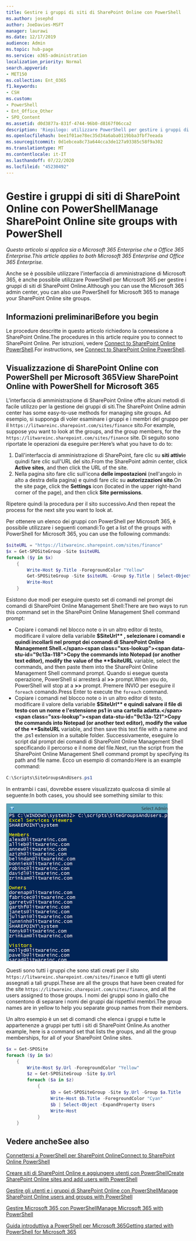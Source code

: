 ```yaml
---
title: Gestire i gruppi di siti di SharePoint Online con PowerShell
ms.author: josephd
author: JoeDavies-MSFT
manager: laurawi
ms.date: 12/17/2019
audience: Admin
ms.topic: hub-page
ms.service: o365-administration
localization_priority: Normal
search.appverid:
- MET150
ms.collection: Ent_O365
f1.keywords:
- CSH
ms.custom:
- PowerShell
- Ent_Office_Other
- SPO_Content
ms.assetid: d0d3877a-831f-4744-96b0-d8167f06cca2
description: 'Riepilogo: utilizzare PowerShell per gestire i gruppi di siti di SharePoint Online.'
ms.openlocfilehash: bee1f01ae78ec35d34a6aba0119bba3fbf7eeada
ms.sourcegitcommit: 0d1ebcea8c73a644cca3de127a93385c58f9a302
ms.translationtype: MT
ms.contentlocale: it-IT
ms.lasthandoff: 07/22/2020
ms.locfileid: "45230492"
---
```

# <a name="manage-sharepoint-online-site-groups-with-powershell"></a><span data-ttu-id="9c13a-103">Gestire i gruppi di siti di SharePoint Online con PowerShell</span><span class="sxs-lookup"><span data-stu-id="9c13a-103">Manage SharePoint Online site groups with PowerShell</span></span>

<span data-ttu-id="9c13a-104">*Questo articolo si applica sia a Microsoft 365 Enterprise che a Office 365 Enterprise.*</span><span class="sxs-lookup"><span data-stu-id="9c13a-104">*This article applies to both Microsoft 365 Enterprise and Office 365 Enterprise.*</span></span>

<span data-ttu-id="9c13a-105">Anche se è possibile utilizzare l'interfaccia di amministrazione di Microsoft 365, è anche possibile utilizzare PowerShell per Microsoft 365 per gestire i gruppi di siti di SharePoint Online.</span><span class="sxs-lookup"><span data-stu-id="9c13a-105">Although you can use the Microsoft 365 admin center, you can also use PowerShell for Microsoft 365 to manage your SharePoint Online site groups.</span></span>

## <a name="before-you-begin"></a><span data-ttu-id="9c13a-106">Informazioni preliminari</span><span class="sxs-lookup"><span data-stu-id="9c13a-106">Before you begin</span></span>

<span data-ttu-id="9c13a-107">Le procedure descritte in questo articolo richiedono la connessione a SharePoint Online.</span><span class="sxs-lookup"><span data-stu-id="9c13a-107">The procedures in this article require you to connect to SharePoint Online.</span></span> <span data-ttu-id="9c13a-108">Per istruzioni, vedere [Connect to SharePoint Online PowerShell](https://docs.microsoft.com/powershell/sharepoint/sharepoint-online/connect-sharepoint-online?view=sharepoint-ps).</span><span class="sxs-lookup"><span data-stu-id="9c13a-108">For instructions, see [Connect to SharePoint Online PowerShell](https://docs.microsoft.com/powershell/sharepoint/sharepoint-online/connect-sharepoint-online?view=sharepoint-ps).</span></span>

## <a name="view-sharepoint-online-with-powershell-for-microsoft-365"></a><span data-ttu-id="9c13a-109">Visualizzazione di SharePoint Online con PowerShell per Microsoft 365</span><span class="sxs-lookup"><span data-stu-id="9c13a-109">View SharePoint Online with PowerShell for Microsoft 365</span></span>

<span data-ttu-id="9c13a-110">L'interfaccia di amministrazione di SharePoint Online offre alcuni metodi di facile utilizzo per la gestione dei gruppi di siti.</span><span class="sxs-lookup"><span data-stu-id="9c13a-110">The SharePoint Online admin center has some easy-to-use methods for managing site groups.</span></span> <span data-ttu-id="9c13a-111">Ad esempio, si supponga di voler esaminare i gruppi e i membri del gruppo per il `https://litwareinc.sharepoint.com/sites/finance` sito.</span><span class="sxs-lookup"><span data-stu-id="9c13a-111">For example, suppose you want to look at the groups, and the group members, for the `https://litwareinc.sharepoint.com/sites/finance` site.</span></span> <span data-ttu-id="9c13a-112">Di seguito sono riportate le operazioni da eseguire per:</span><span class="sxs-lookup"><span data-stu-id="9c13a-112">Here’s what you have to do to:</span></span>

1. <span data-ttu-id="9c13a-113">Dall'interfaccia di amministrazione di SharePoint, fare clic su **siti attivi**e quindi fare clic sull'URL del sito.</span><span class="sxs-lookup"><span data-stu-id="9c13a-113">From the SharePoint admin center, click **Active sites**, and then click the URL of the site.</span></span>
2. <span data-ttu-id="9c13a-114">Nella pagina sito fare clic sull'icona **delle impostazioni** (nell'angolo in alto a destra della pagina) e quindi fare clic su **autorizzazioni sito**.</span><span class="sxs-lookup"><span data-stu-id="9c13a-114">On the site page, click the **Settings** icon (located in the upper right-hand corner of the page), and then click **Site permissions**.</span></span>

<span data-ttu-id="9c13a-115">Ripetere quindi la procedura per il sito successivo.</span><span class="sxs-lookup"><span data-stu-id="9c13a-115">And then repeat the process for the next site you want to look at.</span></span>

<span data-ttu-id="9c13a-116">Per ottenere un elenco dei gruppi con PowerShell per Microsoft 365, è possibile utilizzare i seguenti comandi:</span><span class="sxs-lookup"><span data-stu-id="9c13a-116">To get a list of the groups with PowerShell for Microsoft 365, you can use the following commands:</span></span>

```powershell
$siteURL = "https://litwareinc.sharepoint.com/sites/finance"
$x = Get-SPOSiteGroup -Site $siteURL
foreach ($y in $x)
    {
        Write-Host $y.Title -ForegroundColor "Yellow"
        Get-SPOSiteGroup -Site $siteURL -Group $y.Title | Select-Object -ExpandProperty Users
        Write-Host
    }
```

<span data-ttu-id="9c13a-117">Esistono due modi per eseguire questo set di comandi nel prompt dei comandi di SharePoint Online Management Shell:</span><span class="sxs-lookup"><span data-stu-id="9c13a-117">There are two ways to run this command set in the SharePoint Online Management Shell command prompt:</span></span>

- <span data-ttu-id="9c13a-118">Copiare i comandi nel blocco note o in un altro editor di testo, modificare il valore della variabile **$SiteUrl** , selezionare i comandi e quindi incollarli nel prompt dei comandi di SharePoint Online Management Shell.</span><span class="sxs-lookup"><span data-stu-id="9c13a-118">Copy the commands into Notepad (or another text editor), modify the value of the **$siteURL** variable, select the commands, and then paste them into the SharePoint Online Management Shell command prompt.</span></span> <span data-ttu-id="9c13a-119">Quando si esegue questa operazione, PowerShell si arresterà al **>>** prompt.</span><span class="sxs-lookup"><span data-stu-id="9c13a-119">When you do, PowerShell will stop at a **>>** prompt.</span></span> <span data-ttu-id="9c13a-120">Premere INVIO per eseguire il `foreach` comando.</span><span class="sxs-lookup"><span data-stu-id="9c13a-120">Press Enter to execute the `foreach` command.</span></span><br/>
- <span data-ttu-id="9c13a-121">Copiare i comandi nel blocco note o in un altro editor di testo, modificare il valore della variabile **$SiteUrl** e quindi salvare il file di testo con un nome e l'estensione ps1 in una cartella adatta.</span><span class="sxs-lookup"><span data-stu-id="9c13a-121">Copy the commands into Notepad (or another text editor), modify the value of the **$siteURL** variable, and then save this text file with a name and the .ps1 extension in a suitable folder.</span></span> <span data-ttu-id="9c13a-122">Successivamente, eseguire lo script dal prompt dei comandi di SharePoint Online Management Shell specificando il percorso e il nome del file.</span><span class="sxs-lookup"><span data-stu-id="9c13a-122">Next, run the script from the SharePoint Online Management Shell command prompt by specifying its path and file name.</span></span> <span data-ttu-id="9c13a-123">Ecco un esempio di comando:</span><span class="sxs-lookup"><span data-stu-id="9c13a-123">Here is an example command:</span></span>

```powershell
C:\Scripts\SiteGroupsAndUsers.ps1
```

<span data-ttu-id="9c13a-124">In entrambi i casi, dovrebbe essere visualizzato qualcosa di simile al seguente:</span><span class="sxs-lookup"><span data-stu-id="9c13a-124">In both cases, you should see something similar to this:</span></span>

![Gruppi di siti di SharePoint Online](media/SPO-site-groups.png)

<span data-ttu-id="9c13a-126">Questi sono tutti i gruppi che sono stati creati per il sito `https://litwareinc.sharepoint.com/sites/finance` e tutti gli utenti assegnati a tali gruppi.</span><span class="sxs-lookup"><span data-stu-id="9c13a-126">These are all the groups that have been created for the site `https://litwareinc.sharepoint.com/sites/finance`, and all the users assigned to those groups.</span></span> <span data-ttu-id="9c13a-127">I nomi dei gruppi sono in giallo che consentono di separare i nomi dei gruppi dai rispettivi membri.</span><span class="sxs-lookup"><span data-stu-id="9c13a-127">The group names are in yellow to help you separate group names from their members.</span></span>

<span data-ttu-id="9c13a-128">Un altro esempio è un set di comandi che elenca i gruppi e tutte le appartenenze a gruppi per tutti i siti di SharePoint Online.</span><span class="sxs-lookup"><span data-stu-id="9c13a-128">As another example, here is a command set that lists the groups, and all the group memberships, for all of your SharePoint Online sites.</span></span>

```powershell
$x = Get-SPOSite
foreach ($y in $x)
    {
        Write-Host $y.Url -ForegroundColor "Yellow"
        $z = Get-SPOSiteGroup -Site $y.Url
        foreach ($a in $z)
            {
                 $b = Get-SPOSiteGroup -Site $y.Url -Group $a.Title 
                 Write-Host $b.Title -ForegroundColor "Cyan"
                 $b | Select-Object -ExpandProperty Users
                 Write-Host
            }
    }
```
    
## <a name="see-also"></a><span data-ttu-id="9c13a-129">Vedere anche</span><span class="sxs-lookup"><span data-stu-id="9c13a-129">See also</span></span>

[<span data-ttu-id="9c13a-130">Connettersi a PowerShell per SharePoint Online</span><span class="sxs-lookup"><span data-stu-id="9c13a-130">Connect to SharePoint Online PowerShell</span></span>](https://docs.microsoft.com/powershell/sharepoint/sharepoint-online/connect-sharepoint-online?view=sharepoint-ps)

[<span data-ttu-id="9c13a-131">Creare siti di SharePoint Online e aggiungere utenti con PowerShell</span><span class="sxs-lookup"><span data-stu-id="9c13a-131">Create SharePoint Online sites and add users with PowerShell</span></span>](create-sharepoint-sites-and-add-users-with-powershell.md)

[<span data-ttu-id="9c13a-132">Gestire gli utenti e i gruppi di SharePoint Online con PowerShell</span><span class="sxs-lookup"><span data-stu-id="9c13a-132">Manage SharePoint Online users and groups with PowerShell</span></span>](manage-sharepoint-users-and-groups-with-powershell.md)

[<span data-ttu-id="9c13a-133">Gestire Microsoft 365 con PowerShell</span><span class="sxs-lookup"><span data-stu-id="9c13a-133">Manage Microsoft 365 with PowerShell</span></span>](manage-office-365-with-office-365-powershell.md)
  
[<span data-ttu-id="9c13a-134">Guida introduttiva a PowerShell per Microsoft 365</span><span class="sxs-lookup"><span data-stu-id="9c13a-134">Getting started with PowerShell for Microsoft 365</span></span>](getting-started-with-office-365-powershell.md)

